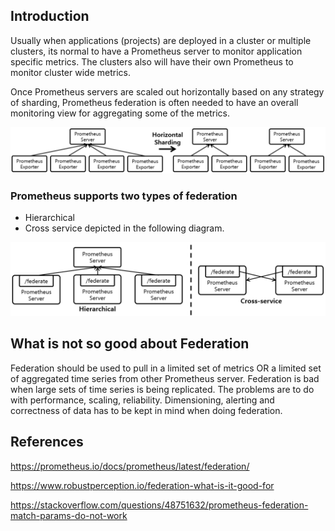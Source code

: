## Introduction
Usually when applications (projects) are deployed in a cluster or multiple clusters, its normal to have a Prometheus server 
to monitor application specific metrics. The clusters also will have their own Prometheus to monitor cluster wide metrics.

Once Prometheus servers are scaled out horizontally based on any strategy of sharding, Prometheus federation is often needed 
to have an overall monitoring view for aggregating some of the metrics. 


![Scaling Prometheus](https://github.com/nrchakradhar/Notes/blob/master/PrometheusFederation/images/Prometheus_Scaling.png)


### Prometheus supports two types of federation
* Hierarchical
* Cross service
depicted in the following diagram.

![Types of Federation](https://github.com/nrchakradhar/Notes/blob/master/PrometheusFederation/images/Prometheus_Federation.png)

## What is not so good about Federation
Federation should be used to pull in a limited set of metrics OR a limited set of aggregated time series from other Prometheus server.
Federation is bad when large sets of time series is being replicated. The problems are to do with performance, scaling, reliability.
Dimensioning, alerting and correctness of data has to be kept in mind when doing federation.

## References
https://prometheus.io/docs/prometheus/latest/federation/

https://www.robustperception.io/federation-what-is-it-good-for

https://stackoverflow.com/questions/48751632/prometheus-federation-match-params-do-not-work

